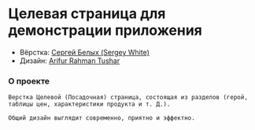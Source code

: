 # Целевая страница для демонстрации приложения

* Вёрстка: [Сергей Белых (Sergey White)](https://github.com/whitesergey)
* Дизайн: [Arifur Rahman Tushar](https://dribbble.com/ArifurRahman)

### О проекте

    Верстка Целевой (Посадочная) страница, состоящая из разделов (герой, таблицы цен, характеристики продукта и т. Д.).

    Общий дизайн выглядит современно, приятно и эффектно.